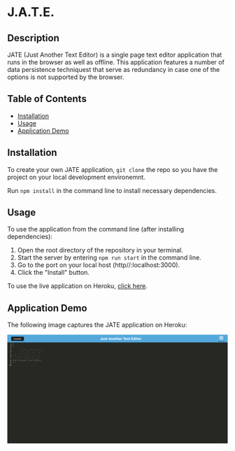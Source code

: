 # J.A.T.E.

## Description

JATE (Just Another Text Editor) is a single page text editor application that runs in the browser as well as offline. This application features a number of data persistence techniquest that serve as redundancy in case one of the options is not supported by the browser.


## Table of Contents
* [Installation](#installation)
* [Usage](#usage)
* [Application Demo ](#application-demo)

## Installation

To create your own JATE application, `git clone` the repo so you have the project on your local development environemnt.

Run `npm install` in the command line to install necessary dependencies.


## Usage

To use the application from the command line (after installing dependencies):

1. Open the root directory of the repository in your terminal.
2. Start the server by entering `npm run start` in the command line.
3. Go to the port on your local host (http//:localhost:3000).
4. Click the "Install" button.

To use the live application on Heroku, [click here](https://shellbys-text-editor.herokuapp.com/).


## Application Demo

The following image captures the JATE application on Heroku:

![just another text editor application deployed on Heroku.](/client/src/images/text-editor-jate.png)






